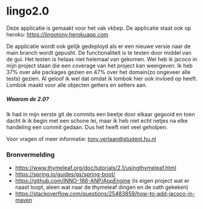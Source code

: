 # lingo2.0

Deze applicatie is gemaakt voor het vak vkbep. De 
applicatie staat ook op heroku: https://lingotony.herokuapp.com 

De applicatie wordt ook gelijk gedeployd als er een 
nieuwe versie naar de main branch wordt gepusht. De functionaliteit 
is te testen door middel van de gui. Het testen is helaas niet helemaal van gekomen.
Wel heb ik jacoco in mijn project staan die een coverage van het project kan weergeven.
Ik heb 37% over alle packages gezien en 47% over het domain(zo ongeveer alle tests) gezien. 
Al geloof ik wel dat omdat ik lombok hier ook invloed op heeft. Lombok maakt voor alle objecten
getters en setters aan. 

##### Waarom de 2.0?
Ik had in mijn eerste git de commits een beetje door elkaar gegooid en toen dacht ik ik begin 
met een schone lei, maar ik heb niet echt netjes na elke handeling een commit gedaan. Dus het
heeft niet veel geholpen.

Voor vragen of meer informatie: tony.verlaan@student.hu.nl

### Bronvermelding

- https://www.thymeleaf.org/doc/tutorials/2.1/usingthymeleaf.html
- https://spring.io/guides/gs/spring-boot/
- https://github.com/INNO-166-ANP/AppEngine (is eigen project wat er naast loopt, aleen wat naar de thymeleaf dingen en de oath gekeken)
- https://stackoverflow.com/questions/25483859/how-to-add-jacoco-in-maven
